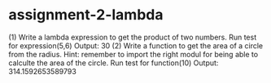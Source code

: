 # assignment-2-lambda
(1) Write a lambda expression to get the product of two numbers.  Run test for expression(5,6)  Output: 30 (2) Write a function to get the area of a circle from the radius.  Hint: remember to import the right modul for being able to calculte the area of the circle.  Run test for function(10)  Output: 314.1592653589793
